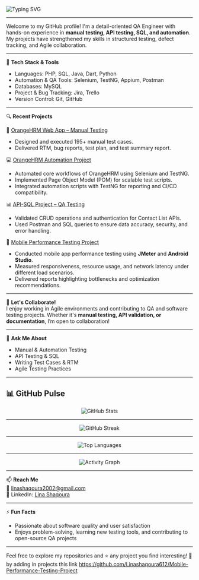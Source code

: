  ![Typing SVG](https://readme-typing-svg.demolab.com?size=25&duration=4000&pause=500&color=FF69B4&center=true&vCenter=true&width=700&lines=Hi+there%2C+I'm+Lina+Shaqoura!;QA+Engineer+%E2%80%A2+Manual+%26+Automation+Testing;From+testing+to+assurance%2C+one+bug+at+a+time.)

<hr>

Welcome to my GitHub profile! I'm a detail-oriented QA Engineer with hands-on experience in **manual testing, API testing, SQL, and automation**. My projects have strengthened my skills in structured testing, defect tracking, and Agile collaboration.

<hr>

🔧 **Tech Stack & Tools**

- Languages: PHP, SQL, Java, Dart, Python  
- Automation & QA Tools: Selenium, TestNG, Appium, Postman  
- Databases: MySQL  
- Project & Bug Tracking: Jira, Trello  
- Version Control: Git, GitHub  

<hr>

🔍 **Recent Projects**

💼 [OrangeHRM Web App – Manual Testing](https://github.com/Linashaqoura612/OrangeHRM-Project)  
- Designed and executed 195+ manual test cases.  
- Delivered RTM, bug reports, test plan, and test summary report.  

💻 [OrangeHRM Automation Project](https://github.com/Linashaqoura612/OrangeHRM--Automation-Testing)  
- Automated core workflows of OrangeHRM using Selenium and TestNG.  
- Implemented Page Object Model (POM) for scalable test scripts.  
- Integrated automation scripts with TestNG for reporting and CI/CD compatibility.  

📊 [API-SQL Project – QA Testing](https://github.com/Linashaqoura612/API-SQL_Project)  
- Validated CRUD operations and authentication for Contact List APIs.  
- Used Postman and SQL queries to ensure data accuracy, security, and error handling.  

📱 [Mobile Performance Testing Project](https://github.com/Linashaqoura612/Mobile-Performance-Testing-Project)  
- Conducted mobile app performance testing using **JMeter** and **Android Studio**.  
- Measured responsiveness, resource usage, and network latency under different load scenarios.  
- Delivered reports highlighting bottlenecks and optimization recommendations.  

<hr>


🤝 **Let's Collaborate!**  
I enjoy working in Agile environments and contributing to QA and software testing projects. Whether it's **manual testing, API validation, or documentation**, I’m open to collaboration!  

<hr>

💬 **Ask Me About**  
- Manual & Automation Testing  
- API Testing & SQL  
- Writing Test Cases & RTM  
- Agile Testing Practices  

<hr>

## 📊 GitHub Pulse  

<div align="center">

<!-- GitHub Stats -->
![GitHub Stats](https://github-readme-stats.vercel.app/api?username=Linashaqoura612&show_icons=true&include_all_commits=true&theme=radical&hide_border=true)

<hr>

<!-- Streak Stats -->
![GitHub Streak](https://streak-stats.demolab.com?user=Linashaqoura612&theme=radical&hide_border=true)

<hr>

<!-- Top Languages -->
![Top Languages](https://github-readme-stats.vercel.app/api/top-langs/?username=Linashaqoura612&layout=compact&langs_count=8&theme=radical&hide_border=true)

<hr>

<!-- Activity Graph -->
![Activity Graph](https://github-readme-activity-graph.vercel.app/graph?username=Linashaqoura612&theme=radical&hide_border=true)

</div>

<hr>

📫 **Reach Me**  
📧 linashaqoura2002@gmail.com  
🔗 LinkedIn: [Lina Shaqoura](https://www.linkedin.com/in/lina-shaqoura-5bb91a292/)  

<hr>

⚡ **Fun Facts**  
- Passionate about software quality and user satisfaction  
- Enjoys problem-solving, learning new testing tools, and contributing to open-source QA projects  

<hr>

Feel free to explore my repositories and ⭐ any project you find interesting! 🚀
by adding in projects this link https://github.com/Linashaqoura612/Mobile-Performance-Testing-Project
